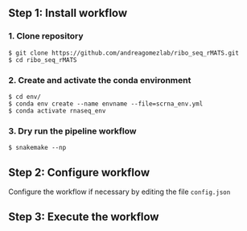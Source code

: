 
## Step 1: Install workflow

### 1. Clone repository
```shell
$ git clone https://github.com/andreagomezlab/ribo_seq_rMATS.git
$ cd ribo_seq_rMATS
```

### 2. Create and activate the conda environment
```shell
$ cd env/
$ conda env create --name envname --file=scrna_env.yml 
$ conda activate rnaseq_env
```

### 3. Dry run the pipeline workflow
```shell
$ snakemake --np
```

## Step 2: Configure workflow

Configure the workflow if necessary by editing the file <code>config.json</code>


## Step 3: Execute the workflow
